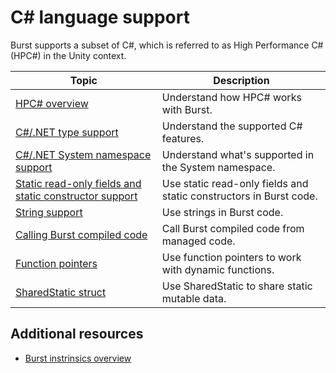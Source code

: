 # C# language support

Burst supports a subset of C#, which is referred to as High Performance C# (HPC#) in the Unity context.

|**Topic**|**Description**|
|---|---|
|[HPC# overview](csharp-hpc-overview.md)|Understand how HPC# works with Burst.|
|[C#/.NET type support](csharp-type-support.md)| Understand the supported C# features.|
|[C#/.NET System namespace support](csharp-system-support.md)| Understand what's supported in the System namespace.|
|[Static read-only fields and static constructor support](csharp-static-read-only-support.md)|Use static read-only fields and static constructors in Burst code.|
|[String support](csharp-string-support.md)|Use strings in Burst code.|
|[Calling Burst compiled code](csharp-calling-burst-code.md)| Call Burst compiled code from managed code.|
|[Function pointers](csharp-function-pointers.md)|Use function pointers to work with dynamic functions.|
|[SharedStatic struct](csharp-shared-static.md)| Use SharedStatic to share static mutable data.|

## Additional resources

* [Burst instrinsics overview](csharp-burst-intrinsics.md)

